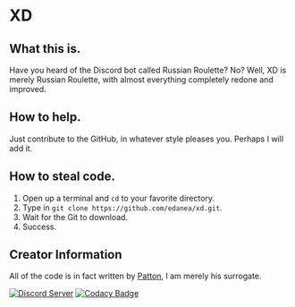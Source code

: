 # XD
## What this is.
Have you heard of the Discord bot called Russian Roulette? No? Well, XD is merely Russian Roulette, with almost everything completely redone and improved.

## How to help.
Just contribute to the GitHub, in whatever style pleases you. Perhaps I will add it.

## How to steal code.
1. Open up a terminal and `cd` to your favorite directory.
2. Type in `git clone https://github.com/edanea/xd.git`.
3. Wait for the Git to download.
4. Success.

## Creator Information
All of the code is in fact written by [Patton](https://github.com/apoppatt), I am merely his surrogate.

[![Discord Server](https://discordapp.com/api/guilds/380310916341956610/embed.png)](https://discord.me/xdd)
[![Codacy Badge](https://api.codacy.com/project/badge/Grade/806ae29bd69c495c8f21fc5a370e7f7c)](https://www.codacy.com/manual/EdanEA/xd?utm_source=github.com&amp;utm_medium=referral&amp;utm_content=EdanEA/xd&amp;utm_campaign=Badge_Grade)
